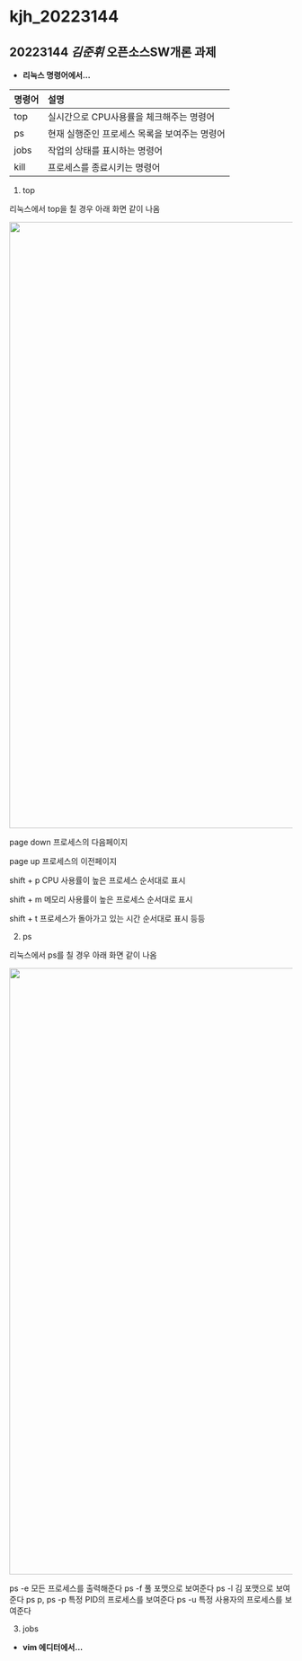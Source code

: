 # kjh_20223144

## 20223144 ***김준휘*** 오픈소스SW개론 과제


+ **리눅스 명령어에서...**

|명령어|설명|
|:---|:---|
|top|실시간으로 CPU사용률을 체크해주는 명령어|
|ps|현재 실행준인 프로세스 목록을 보여주는 명령어|
|jobs|작업의 상태를 표시하는 명령어|
|kill|프로세스를 종료시키는 명령어|

1) top

리눅스에서 top을 칠 경우 아래 화면 같이 나옴

<img src="https://user-images.githubusercontent.com/106733778/171848386-f06cb756-68ba-44f0-b17e-bcce2bf09ac2.png" width="1920" height="1080">

page down 프로세스의 다음페이지

page up 프로세스의 이전페이지

shift + p CPU 사용률이 높은 프로세스 순서대로 표시

shift + m 메모리 사용률이 높은 프로세스 순서대로 표시

shift + t 프로세스가 돌아가고 있는 시간 순서대로 표시
등등

2) ps

리눅스에서 ps를 칠 경우 아래 화면 같이 나옴

<img src="https://user-images.githubusercontent.com/106733778/171851281-ffea8cf5-c02b-4111-86ce-f451c1ac064c.png" width="1920" height="1080">

ps -e 모든 프로세스를 출력해준다
ps -f 풀 포맷으로 보여준다
ps -l 김 포맷으로 보여준다
ps p, ps -p 특정 PID의 프로세스를 보여준다
ps -u 특정 사용자의 프로세스를 보여준다

3) jobs


+ **vim 에디터에서...**
